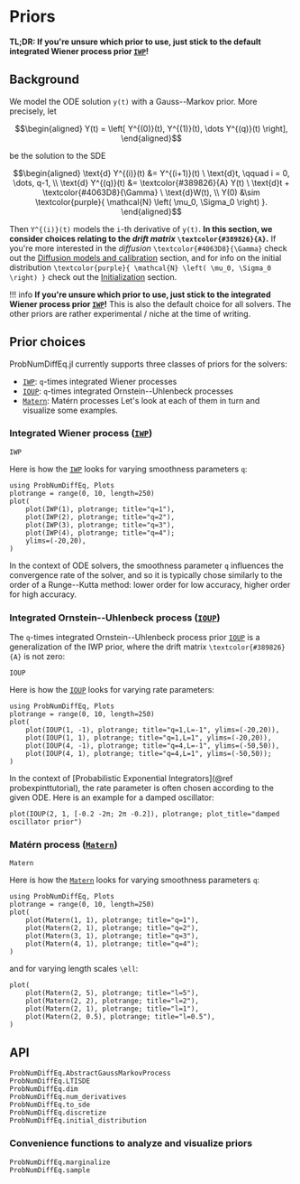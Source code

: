 # Priors

**TL;DR: If you're unsure which prior to use, just stick to the default integrated Wiener process prior [`IWP`](@ref)!**

## Background

We model the ODE solution ``y(t)`` with a Gauss--Markov prior.
More precisely, let
```math
\begin{aligned}
Y(t) = \left[ Y^{(0)}(t), Y^{(1)}(t), \dots Y^{(q)}(t) \right],
\end{aligned}
```
be the solution to the SDE
```math
\begin{aligned}
\text{d} Y^{(i)}(t) &= Y^{(i+1)}(t) \ \text{d}t, \qquad i = 0, \dots, q-1, \\
\text{d} Y^{(q)}(t) &= \textcolor{#389826}{A} Y(t) \ \text{d}t + \textcolor{#4063D8}{\Gamma} \ \text{d}W(t), \\
Y(0) &\sim \textcolor{purple}{ \mathcal{N} \left( \mu_0, \Sigma_0 \right) }.
\end{aligned}
```
Then ``Y^{(i)}(t)`` models the ``i``-th derivative of ``y(t)``.
**In this section, we consider choices relating to the _drift matrix_ ``\textcolor{#389826}{A}``.**
If you're more interested in the _diffusion_ ``\textcolor{#4063D8}{\Gamma}`` check out the [Diffusion models and calibration](@ref) section,
and for info on the initial distribution ``\textcolor{purple}{ \mathcal{N} \left( \mu_0, \Sigma_0 \right) }`` check out the [Initialization](@ref) section.

!!! info
    **If you're unsure which prior to use, just stick to the integrated Wiener process prior [`IWP`](@ref)!**
    This is also the default choice for all solvers.
    The other priors are rather experimental / niche at the time of writing.

## Prior choices

ProbNumDiffEq.jl currently supports three classes of priors for the solvers:
- [`IWP`](@ref): ``q``-times integrated Wiener processes
- [`IOUP`](@ref): ``q``-times integrated Ornstein--Uhlenbeck processes
- [`Matern`](@ref): Matérn processes
Let's look at each of them in turn and visualize some examples.


### Integrated Wiener process ([`IWP`](@ref))
```@docs
IWP
```
Here is how the [`IWP`](@ref) looks for varying smoothness parameters ``q``:
```@example priors
using ProbNumDiffEq, Plots
plotrange = range(0, 10, length=250)
plot(
    plot(IWP(1), plotrange; title="q=1"),
    plot(IWP(2), plotrange; title="q=2"),
    plot(IWP(3), plotrange; title="q=3"),
    plot(IWP(4), plotrange; title="q=4");
    ylims=(-20,20),
)
```
In the context of ODE solvers, the smoothness parameter ``q`` influences the convergence rate of the solver,
and so it is typically chose similarly to the order of a Runge--Kutta method: lower order for low accuracy, higher order for high accuracy.


### Integrated Ornstein--Uhlenbeck process ([`IOUP`](@ref))
The ``q``-times integrated Ornstein--Uhlenbeck process prior [`IOUP`](@ref) is a generalization of the IWP prior, where the drift matrix ``\textcolor{#389826}{A}`` is not zero:
```@docs
IOUP
```

Here is how the [`IOUP`](@ref) looks for varying rate parameters:
```@example priors
using ProbNumDiffEq, Plots
plotrange = range(0, 10, length=250)
plot(
    plot(IOUP(1, -1), plotrange; title="q=1,L=-1", ylims=(-20,20)),
    plot(IOUP(1, 1), plotrange; title="q=1,L=1", ylims=(-20,20)),
    plot(IOUP(4, -1), plotrange; title="q=4,L=-1", ylims=(-50,50)),
    plot(IOUP(4, 1), plotrange; title="q=4,L=1", ylims=(-50,50));
)
```

In the context of [Probabilistic Exponential Integrators](@ref probexpinttutorial), the rate parameter is often chosen according to the given ODE.
Here is an example for a damped oscillator:
```@example priors
plot(IOUP(2, 1, [-0.2 -2π; 2π -0.2]), plotrange; plot_title="damped oscillator prior")
```

### Matérn process ([`Matern`](@ref))
```@docs
Matern
```

Here is how the [`Matern`](@ref) looks for varying smoothness parameters ``q``:
```@example priors
using ProbNumDiffEq, Plots
plotrange = range(0, 10, length=250)
plot(
    plot(Matern(1, 1), plotrange; title="q=1"),
    plot(Matern(2, 1), plotrange; title="q=2"),
    plot(Matern(3, 1), plotrange; title="q=3"),
    plot(Matern(4, 1), plotrange; title="q=4");
)
```
and for varying length scales ``\ell``:
```@example priors
plot(
    plot(Matern(2, 5), plotrange; title="l=5"),
    plot(Matern(2, 2), plotrange; title="l=2"),
    plot(Matern(2, 1), plotrange; title="l=1"),
    plot(Matern(2, 0.5), plotrange; title="l=0.5"),
)
```

## API
```@docs
ProbNumDiffEq.AbstractGaussMarkovProcess
ProbNumDiffEq.LTISDE
ProbNumDiffEq.dim
ProbNumDiffEq.num_derivatives
ProbNumDiffEq.to_sde
ProbNumDiffEq.discretize
ProbNumDiffEq.initial_distribution
```

### Convenience functions to analyze and visualize priors
```@docs
ProbNumDiffEq.marginalize
ProbNumDiffEq.sample
```
